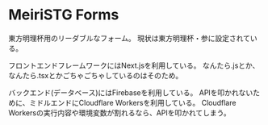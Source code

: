 # MeiriSTG Forms

東方明理杯用のリーダブルなフォーム。
現状は東方明理杯・参に設定されている。

フロントエンドフレームワークにはNext.jsを利用している。
なんたら.jsとか、なんたら.tsxとかごちゃごちゃしているのはそのため。

バックエンド(データベース)にはFirebaseを利用している。
APIを叩かれないために、ミドルエンドにCloudflare Workersを利用している。
Cloudflare Workersの実行内容や環境変数が割れるなら、APIを叩かれてしまう。
